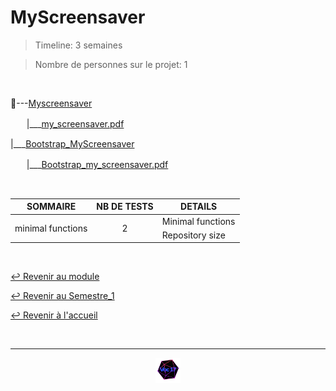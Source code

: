 # MyScreensaver

>Timeline: 3 semaines

>Nombre de personnes sur le projet: 1

<br>

📂---[Myscreensaver](https://github.com/Studio-17/Epitech-Subjects/tree/main/Semestre_1/B-MUL-100/MyScreensaver/MyScreensaver)

ㅤㅤ|___[my_screensaver.pdf](https://github.com/Studio-17/Epitech-Subjects/blob/main/Semestre_1/B-MUL-100/MyScreensaver/MyScreensaver/my_screensaver.pdf)

|___[Bootstrap_MyScreensaver](https://github.com/Studio-17/Epitech-Subjects/tree/main/Semestre_1/B-MUL-100/MyScreensaver/Bootstrap_MyScreensaver)

ㅤㅤ|___[Bootstrap_my_screensaver.pdf](https://github.com/Studio-17/Epitech-Subjects/blob/main/Semestre_1/B-MUL-100/MyScreensaver/Bootstrap_MyScreensaver/Bootstrap_my_screensaver.pdf)

<br>

<table align="center">
    <thead>
        <tr>
            <th>SOMMAIRE</th>
            <th>NB DE TESTS</th>
            <th>DETAILS</th>
        </tr>
    </thead>
    <tbody>
        <tr>
            <td rowspan="2">minimal functions</td>
            <td rowspan="2" style="text-align: center;">2</td>
            <td>Minimal functions</td>
        </tr>
        <tr>
            <td>Repository size</td>
        </tr>
    </tbody>
</table>

<br>

[↩️ Revenir au module](https://github.com/Studio-17/Epitech-Subjects/tree/main/Semestre_1/B-MUL-100)

[↩️ Revenir au Semestre_1](https://github.com/Studio-17/Epitech-Subjects/tree/main/Semestre_1)

[↩️ Revenir à l'accueil](https://github.com/Studio-17/Epitech-Subjects)

<br>

---

<div align="center">

<a href="https://github.com/Studio-17" target="_blank"><img src="../../../voc17.gif" width="40"></a>

</div>